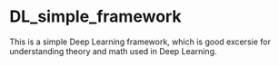 # DL_simple_framework

This is a simple Deep Learning framework, which is good excersie for understanding theory and math used in Deep Learning.

